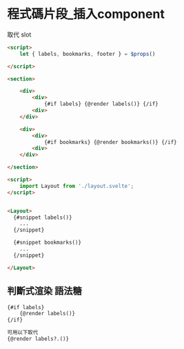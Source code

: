 # 程式碼片段_插入component

取代 slot

``` html  layout.svelte
<script>
    let { labels, bookmarks, footer } = $props()

</script>

<section>

    <div>
        <div>
            {#if labels} {@render labels()} {/if}
        <div>
    </div>

    <div>
        <div>
            {#if bookmarks} {@render bookmarks()} {/if}
        <div>
    </div>

</section>

```

```html app.svelte
<script>
    import Layout from './layout.svelte';
</script>


<Layout>
  {#snippet labels()}
    ...
  {/snippet}

  {#snippet bookmarks()}
    ...
  {/snippet}

</Layout>
```


## 判斷式渲染 語法糖
```html
{#if labels}
    {@render labels()}
{/if}

可用以下取代
{@render labels?.()}

```